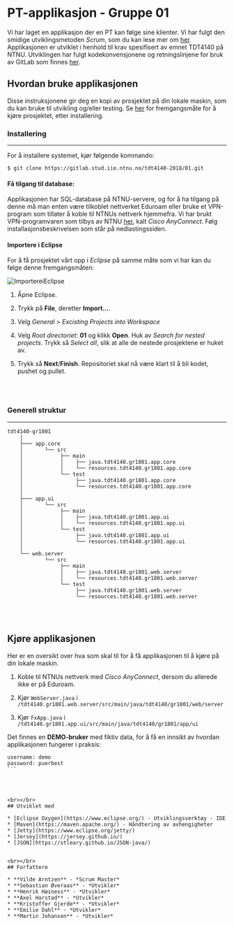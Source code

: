 # PT-applikasjon - Gruppe 01

Vi har laget en applikasjon der en PT kan følge sine klienter. 
Vi har fulgt den smidige utviklingsmetoden *Scrum*, som du kan lese mer om [her](http://www.mountaingoatsoftware.com/agile/scrum).
Applikasjonen er utviklet i henhold til krav spesifisert av emnet TDT4140 på NTNU. Utviklingen har fulgt kodekonvensjonene og retningslinjene for bruk av GitLab som finnes [her](https://gitlab.stud.iie.ntnu.no/tdt4140-2018/01/wikis/Home/Kodekonvensjoner%20og%20retningslinjer%20i%20gitlab).

## Hvordan bruke applikasjonen

Disse instruksjonene gir deg en kopi av prosjektet på din lokale maskin, som du kan bruke til utvikling og/eller testing. Se [her](#start) for fremgangsmåte for å kjøre prosjektet, etter installering.



### Installering
---

For å installere systemet, kjør følgende kommando:

```
$ git clone https://gitlab.stud.iie.ntnu.no/tdt4140-2018/01.git
```

#### Få tilgang til database:

Applikasjonen har SQL-database på NTNU-servere, og for å ha tilgang på denne må man enten være tilkoblet nettverket Eduroam eller bruke et VPN-program som tillater å koble til NTNUs nettverk hjemmefra.
Vi har brukt VPN-programvaren som tilbys av NTNU [her](https://software.ntnu.no/ntnu/vpn), kalt *Cisco AnyConnect*. Følg installasjonsbeskrivelsen som står på nedlastingssiden.


#### Importere i Eclipse
For å få prosjektet vårt opp i *Eclipse* på samme måte som vi har kan du følge denne fremgangsmåten:

![ImportereiEclipse](https://i.imgur.com/UIlAxUa.png)

1. Åpne Eclipse. 

2. Trykk på **File**, deretter **Import...**.


3. Velg *General* > *Excisting Projects into Workspace*

	
4. Velg *Root directoriet*: **01** og klikk **Open**. Huk av *Search for nested projects*. Trykk så *Select all*, slik at alle de nestede prosjektene er huket av. 


5. Trykk så **Next**/**Finish**. Repositoriet skal nå være klart til å bli kodet, pushet og pullet.


<br></br>

### Generell struktur
---
	
```
tdt4140-gr1801
	│
	├─── app.core
	│   	└── src
	│   	     ├── main
	│   	     │    ├── java.tdt4140.gr1801.app.core
	│   	     │    └── resources.tdt4140.gr1801.app.core
	│   	     └── test
	│   	          ├── java.tdt4140.gr1801.app.core
	│   	          └── resources.tdt4140.gr1801.app.core
	│        
	├─── app.ui
	│   	└── src
	│   	     ├── main
	│   	     │    ├── java.tdt4140.gr1801.app.ui
	│   	     │    └── resources.tdt4140.gr1801.app.ui
	│   	     └── test
	│   	          ├── java.tdt4140.gr1801.app.ui
	│   	          └── resources.tdt4140.gr1801.app.ui
	│             
	└── web.server
	    	└── src
	    	     ├── main
	    	     │    ├── java.tdt4140.gr1801.web.server
	    	     │    └── resources.tdt4140.gr1801.web.server
	    	     └── test
	    	          ├── java.tdt4140.gr1801.web.server
	    	          └── resources.tdt4140.gr1801.web.server
```
<br></br>
<a name="start"></a>
## Kjøre applikasjonen

Her er en oversikt over hva som skal til for å få applikasjonen til å kjøre på din lokale maskin.

1. Koble til NTNUs nettverk med *Cisco AnyConnect*, dersom du allerede ikke er på Eduroam.

2. Kjør `WebServer.java` i `/tdt4140.gr1801.web.server/src/main/java/tdt4140/gr1801/web/server`

3. Kjør `FxApp.java` i `/tdt4140.gr1801.app.ui/src/main/java/tdt4140/gr1801/app/ui`




Det finnes en **DEMO-bruker** med fiktiv data, for å få en innsikt av hvordan applikasjonen fungerer i praksis:

````
username: demo
password: puerbest
```




<br></br>
## Utviklet med

* [Eclipse Oxygen](https://www.eclipse.org/) - Utviklingsverktøy - IDE
* [Maven](https://maven.apache.org/) - Håndtering av avhengigheter
* [Jetty](https://www.eclipse.org/jetty/)
* [Jersey](https://jersey.github.io/)
* [JSON](https://stleary.github.io/JSON-java/)


<br></br>
## Forfattere

* **Vilde Arntzen** - *Scrum Master*
* **Sebastian Øveraas** - *Utvikler*
* **Henrik Høiness** - *Utvikler*
* **Axel Harstad** - *Utvikler*
* **Kristoffer Gjerde** - *Utvikler*
* **Emilie Dahl** - *Utvikler*
* **Martin Johansen** - *Utvikler*

